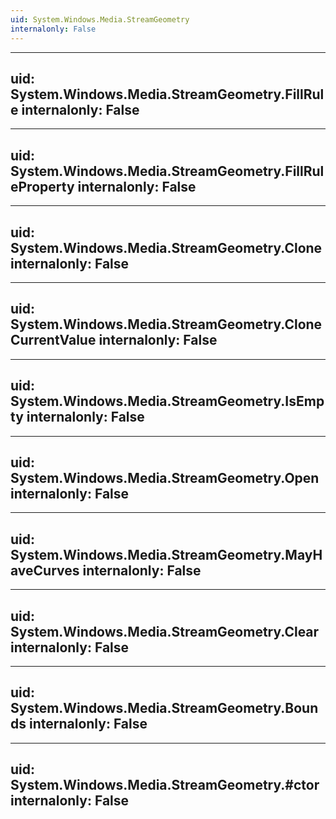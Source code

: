 ```yaml
---
uid: System.Windows.Media.StreamGeometry
internalonly: False
---
```


---
uid: System.Windows.Media.StreamGeometry.FillRule
internalonly: False
---

---
uid: System.Windows.Media.StreamGeometry.FillRuleProperty
internalonly: False
---

---
uid: System.Windows.Media.StreamGeometry.Clone
internalonly: False
---

---
uid: System.Windows.Media.StreamGeometry.CloneCurrentValue
internalonly: False
---

---
uid: System.Windows.Media.StreamGeometry.IsEmpty
internalonly: False
---

---
uid: System.Windows.Media.StreamGeometry.Open
internalonly: False
---

---
uid: System.Windows.Media.StreamGeometry.MayHaveCurves
internalonly: False
---

---
uid: System.Windows.Media.StreamGeometry.Clear
internalonly: False
---

---
uid: System.Windows.Media.StreamGeometry.Bounds
internalonly: False
---

---
uid: System.Windows.Media.StreamGeometry.#ctor
internalonly: False
---
